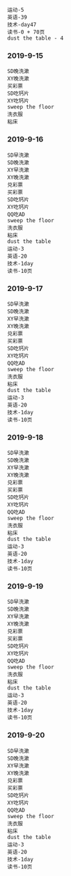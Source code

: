 ```
运动-5
英语-39
技术-day47
读书-0 + 70页
dust the table - 4
```

### 2019-9-15
```
SD晚洗漱
XY晚洗漱
买彩票
SD吃钙片
XY吃钙片
sweep the floor
洗衣服
粘床
```

### 2019-9-16
```
SD早洗漱
SD晚洗漱
XY早洗漱
XY晚洗漱
兑彩票
买彩票
SD吃钙片
XY吃钙片
QQ吃AD
sweep the floor
洗衣服
粘床
dust the table
运动-3
英语-20
技术-1day
读书-10页
```

### 2019-9-17
```
SD早洗漱
SD晚洗漱
XY早洗漱
XY晚洗漱
兑彩票
买彩票
SD吃钙片
XY吃钙片
QQ吃AD
sweep the floor
洗衣服
粘床
dust the table
运动-3
英语-20
技术-1day
读书-10页
```

### 2019-9-18
```
SD早洗漱
SD晚洗漱
XY早洗漱
XY晚洗漱
兑彩票
买彩票
SD吃钙片
XY吃钙片
QQ吃AD
sweep the floor
洗衣服
粘床
dust the table
运动-3
英语-20
技术-1day
读书-10页
```

### 2019-9-19
```
SD早洗漱
SD晚洗漱
XY早洗漱
XY晚洗漱
兑彩票
买彩票
SD吃钙片
XY吃钙片
QQ吃AD
sweep the floor
洗衣服
粘床
dust the table
运动-3
英语-20
技术-1day
读书-10页
```

### 2019-9-20
```
SD早洗漱
SD晚洗漱
XY早洗漱
XY晚洗漱
兑彩票
买彩票
SD吃钙片
XY吃钙片
QQ吃AD
sweep the floor
洗衣服
粘床
dust the table
运动-3
英语-20
技术-1day
读书-10页
```